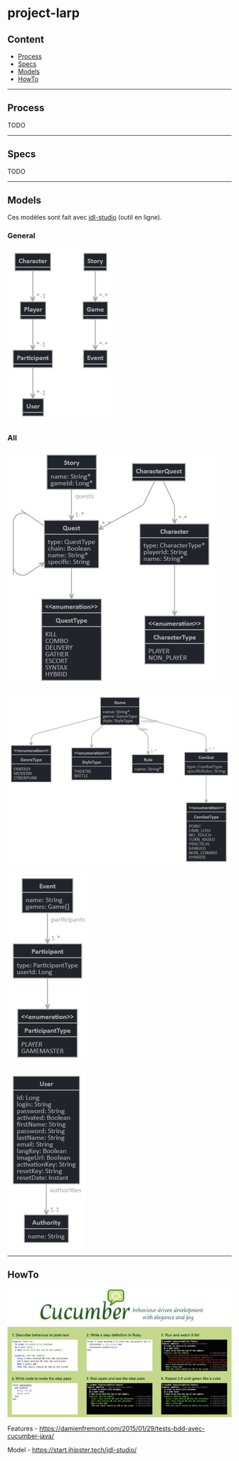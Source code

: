 project-larp
===

## Content

* [Process](#process)
* [Specs](#specs)
* [Models](#models)
* [HowTo](#howto)
---

## Process

TODO

---

## Specs

TODO

---

## Models

Ces modèles sont fait avec [jdl-studio](https://start.jhipster.tech/jdl-studio/) (outil en ligne).

### General

![ScreenShot](models/all-jhipster-jdl.png)

### All

![ScreenShot](models/scenario-jhipster-jdl.png)

![ScreenShot](models/game-jhipster-jdl.png)

![ScreenShot](models/event-jhipster-jdl.png)

![ScreenShot](models/user-jhipster-jdl.png)

---

## HowTo

![ScreenShot](screenshots/screenshot0027.jpg)

Features - 
https://damienfremont.com/2015/01/29/tests-bdd-avec-cucumber-java/

Model - 
https://start.jhipster.tech/jdl-studio/